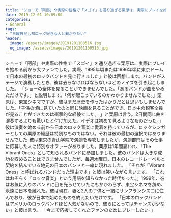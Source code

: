 ```yaml
---
title: "ショーで「阿部」や実際の性格で「スゴイ」を通り過ぎる栗原は、実際にプレイを始める前から大ファンでした。"
date: 2019-12-01 10:09:00
categories:
- General
tags:
- "日曜日だし邦ロック好きな人と繋がりたい"
header:
  image: /assets/images/20191201100516.jpg
  og_image: /assets/images/20191201100516.jpg
---
```


ショーで「阿部」や実際の性格で「スゴイ」を通り過ぎる栗原は、実際にプレイを始める前から大ファンでした。実際、1995年頃または1996年頃に東京ドームで日本の最初のロックバンドを見に行きました」と彼は回想します。バンドがステージで演奏したとき、彼は去らなければならないほどのノイズを引き起こしました。 「ショーの全体を見ることができませんでした。「あるバンドが曲をやめただけです。」と説明します。「何が起こっているのかわかりませんでした。」栗原は、東宝シネマですが、彼はまだ歴史を作ったばかりだとは思いもしませんでした。「子供の頃に見ていたのと同じ映画を見ることができ、日本中の観客全員が見ることができたのは衝撃的な経験でした。 」と栗原は言う。2日間同じ曲を演奏するよりも驚いたと付け加えた。イデオは初めて見るようなものだった。」彼は演奏を始める前から日本のロック音楽に愛着を持っているが、ロックシンガーとしての栗原の経歴は特別なものではない。それは彼の最初の選択ではありませんでした-彼は東京の青山学院で演劇を専攻しましたが、演劇部門はその仕事に応募した人に特別なオファーがありました。栗原は1年間雇われ、「The Vibrant Ones」として知られるバンドに参加しました。彼のバンドは大きな成功を収めることはできませんでしたが、毎週木曜日、日本のレコードレーベルと契約を結んでいる地元の日本のバンドと一緒に現れました。 「それが「Vibrant Ones」と呼ばれるバンドだった理由です」と彼は笑いながら言います。 「これはおそらく「ロック音楽」という用語を知らなかった時代だった。」1999年、彼はお気に入りのバンドに目を光らせていたにもかかわらず、東宝シネマを辞め、永遠に日本を離れた。彼は現在、妻と2人の子供と一緒にサンフランシスコに住んでおり、彼が日本で始めたものを終えたいだけです。 「日本のロックバンドはアメリカのロックバンドほど人気がないので、彼らにとってはチャンスが少ない」と彼は言う。 「今まで応援してくれたファンのためにプレーしたい。」
